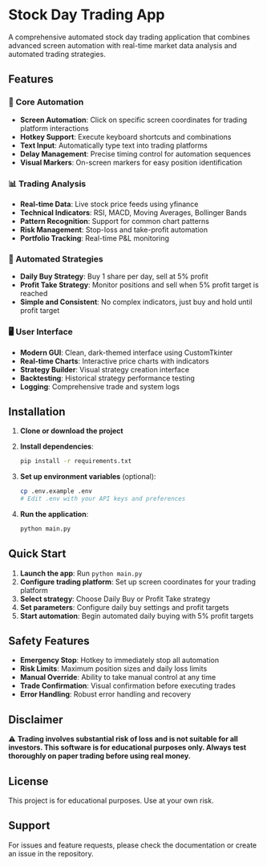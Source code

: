 # Stock Day Trading App

A comprehensive automated stock day trading application that combines advanced screen automation with real-time market data analysis and automated trading strategies.

## Features

### 🎯 Core Automation
- **Screen Automation**: Click on specific screen coordinates for trading platform interactions
- **Hotkey Support**: Execute keyboard shortcuts and combinations
- **Text Input**: Automatically type text into trading platforms
- **Delay Management**: Precise timing control for automation sequences
- **Visual Markers**: On-screen markers for easy position identification

### 📊 Trading Analysis
- **Real-time Data**: Live stock price feeds using yfinance
- **Technical Indicators**: RSI, MACD, Moving Averages, Bollinger Bands
- **Pattern Recognition**: Support for common chart patterns
- **Risk Management**: Stop-loss and take-profit automation
- **Portfolio Tracking**: Real-time P&L monitoring

### 🤖 Automated Strategies
- **Daily Buy Strategy**: Buy 1 share per day, sell at 5% profit
- **Profit Take Strategy**: Monitor positions and sell when 5% profit target is reached
- **Simple and Consistent**: No complex indicators, just buy and hold until profit target

### 🖥️ User Interface
- **Modern GUI**: Clean, dark-themed interface using CustomTkinter
- **Real-time Charts**: Interactive price charts with indicators
- **Strategy Builder**: Visual strategy creation interface
- **Backtesting**: Historical strategy performance testing
- **Logging**: Comprehensive trade and system logs

## Installation

1. **Clone or download the project**
2. **Install dependencies**:
   ```bash
   pip install -r requirements.txt
   ```

3. **Set up environment variables** (optional):
   ```bash
   cp .env.example .env
   # Edit .env with your API keys and preferences
   ```

4. **Run the application**:
   ```bash
   python main.py
   ```

## Quick Start

1. **Launch the app**: Run `python main.py`
2. **Configure trading platform**: Set up screen coordinates for your trading platform
3. **Select strategy**: Choose Daily Buy or Profit Take strategy
4. **Set parameters**: Configure daily buy settings and profit targets
5. **Start automation**: Begin automated daily buying with 5% profit targets

## Safety Features

- **Emergency Stop**: Hotkey to immediately stop all automation
- **Risk Limits**: Maximum position sizes and daily loss limits
- **Manual Override**: Ability to take manual control at any time
- **Trade Confirmation**: Visual confirmation before executing trades
- **Error Handling**: Robust error handling and recovery

## Disclaimer

⚠️ **Trading involves substantial risk of loss and is not suitable for all investors. This software is for educational purposes only. Always test thoroughly on paper trading before using real money.**

## License

This project is for educational purposes. Use at your own risk.

## Support

For issues and feature requests, please check the documentation or create an issue in the repository.